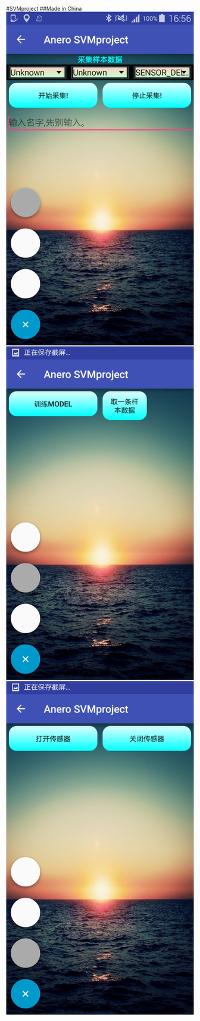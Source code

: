#SVMproject
##Made in China
![](https://github.com/AneroKissinger/SVMProj/blob/master/Screenshot_2016-10-06-16-56-34.png)
![](https://github.com/AneroKissinger/SVMProj/blob/master/Screenshot_2016-10-06-16-56-36.png)
![](https://github.com/AneroKissinger/SVMProj/blob/master/Screenshot_2016-10-06-16-56-39.png)
